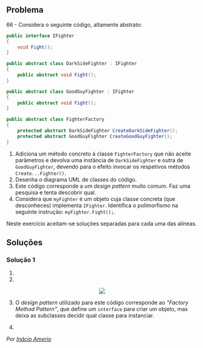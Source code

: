 ## Problema

66 - Considera o seguinte código, altamente abstrato:

```cs
public interface IFighter
{
    void Fight();
}

public abstract class DarkSideFighter : IFighter
{
    public abstract void Fight();
}

public abstract class GoodGuyFighter : IFighter
{
    public abstract void Fight();
}

public abstract class FighterFactory
{
    protected abstract DarkSideFighter CreateDarkSideFighter();
    protected abstract GoodGuyFighter CreateGoodGuyFighter();
}
```

1. Adiciona um método concreto à classe `FighterFactory` que não aceite
   parâmetros e devolva uma instância de `DarkSideFighter` e outra de
   `GoodGuyFighter`, devendo para o efeito invocar os respetivos métodos
   `Create...Fighter()`.
2. Desenha o diagrama UML de classes do código.
3. Este código corresponde a um _design pattern_ muito comum. Faz uma pesquisa
   e tenta descobrir qual.
4. Considera que `myFighter` é um objeto cuja classe concreta (que
   desconheces) implementa `IFighter`. Identifica o polimorfismo na seguinte
   instrução: `myFighter.Fight();`.

Neste exercício aceitam-se soluções separadas para cada uma das alíneas.

## Soluções

### Solução 1

1.

2.

<p align=center>

<img src=66.png>

</p>

3. O _design pattern_ utilizado para este código corresponde ao _"Factory Method
Pattern"_, que define um `interface` para criar um objeto, mas deixa as
subclasses decidir qual classe para instanciar.

4.

*Por [Inácio Amerio](https://github.com/FPTheFluffyPawed)*
